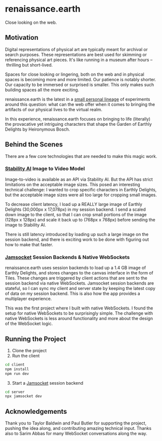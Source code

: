 # renaissance.earth

Close looking on the web.

## Motivation

Digital representations of physical art are typically meant for archival or search purposes. These representations are best used for skimming or referencing physical art pieces. It's like running in a museum after hours – thrilling but short-lived.

Spaces for close looking or lingering, both on the web and in physical spaces is becoming more and more limited. Our patience is notably shorter. Our capacity to be immersed or surprised is smaller. This only makes such building spaces all the more exciting.

renaissance.earth is the latest in a [small personal lineage](https://readalibi.org/invitation) of experiments around this question: what can the web offer when it comes to bringing the artifacts of our physical lives to the virtual realm.

In this experience, renaissance.earth focuses on bringing to life (literally) the provacative yet intriguing characters that shape the Garden of Earthly Delights by Heironymous Bosch.

## Behind the Scenes

There are a few core technologies that are needed to make this magic work.

### [Stability AI](https://platform.stability.ai/docs/api-reference#tag/v2alphageneration/paths/~1v2alpha~1generation~1image-to-video/post) Image to Video Model
Image-to-video is available as an API via Stability AI. But the API has strict limitations on the acceptable image sizes. This posed an interesting technical challenge: I wanted to crop specific characters in Earthly Delights, but the acceptable image sizes were all too large for cropping small images.

To decrease client latency, I load up a REALLY large image of Earthly Delights (30,000px x 17,078px) in my session backend. I send a scaled down image to the client, so that I can crop small portions of the image (128px x 128px) and scale it back up to (768px x 768px) before sending the image to Stability AI.

There is still latency introduced by loading up such a large image on the session backend, and there is exciting work to be done with figuring out how to make that faster.

### [Jamsocket](https://docs.jamsocket.com/) Session Backends & Native WebSockets
renaissance.earth uses session backends to load up a 1.4 GB image of Earthly Delights, and stores changes to the canvas interface in the form of Tiles. These changes are triggered by client actions that are sent to the session backend via native WebSockets. Jamsocket session backends are stateful, so I can sync my client and server state by keeping the latest copy of data on my session backend. This is also how the app provides a multiplayer experience.

This was the first project where I built with native WebSockets. I found the setup for native WebSockets to be surprisingly simple. The challenge with native WebSockets is less around functionality and more about the design of the WebSocket logic.

## Running the Project

1. Clone the project
2. Run the client
```bash
cd client
npm install
npm run dev
```
3. Start a [Jamsocket](https://docs.jamsocket.com/) session backend
```bash
cd server
npx jamsocket dev
```

## Acknowledgements
Thank you to Taylor Baldwin and Paul Butler for supporting the project, pushing the idea along, and contributing amazing technical input. Thanks also to Sarim Abbas for many WebSocket conversations along the way.
